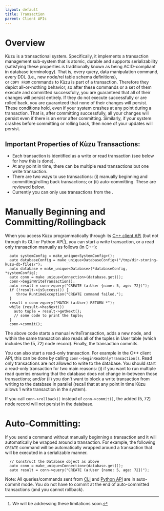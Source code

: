 ```yaml
---
layout: default
title: Transaction
parent: Client APIs
---
```


# Overview

Kùzu is a transactional system. Specifically, it implements a transaction management
sub-system that is atomic, durable and supports serializability (satisfying these
properties is traditionally known as being ACID-compliant in database terminology). That is, every
query, data manipulation command, every DDL (i.e., new node/rel table schema definitions),  
or `COPY FROM` commands to Kùzu is part of a transaction. Therefore they depict all-or-nothing
behavior, so after these commands or a set of them execute and committed successfully, you are guaranteed
that all of their changes will persist entirely. If they do not execute successfully or are
rolled back, you are guaranteed that none of their changes will persist. These conditions hold,
even if your system crashes at any point during a transaction. That is, after committing successfully,
all your changes will persist even if there is an error after committing. Similarly, if your
system crashes before committing or rolling back, then none of your updates will persist.

## Important Properties of Kùzu Transactions: 
- Each transaction is identified as a write or read transaction (see below for how this is done).
- At any point in time, there can be multiple read transactions but one write transaction.
- There are two ways to use transactions: (i) manually beginning and committing/rolling back transactions; 
or (ii) auto-committing. These are reviewed below.
- Currently you can only use transactions from the .

# Manually Beginning and Committing/Rollingback
When you access Kùzu programmatically through its [C++ client API](../client-apis/cpp-api) (but not through its CLI or Python API[^1]),
you can start a write transaction, or a read only transaction manually as follows (in C++):

```
  auto systemConfig = make_unique<SystemConfig>();
  auto databaseConfig = make_unique<DatabaseConfig>("/tmp/dir-storing-kuzu-db-files/");
  auto database = make_unique<Database>(*databaseConfig, *systemConfig);
  auto conn = make_unique<Connection>(database.get());
  conn->beginWriteTransaction();
  auto result = conn->query("CREATE (a:User {name: 5, age: 72})");
  if (!result->isSuccess()) {
     throw RuntimeException("CREATE command failed.");
  }
  result = conn->query("MATCH (a:User) RETURN *");
  while (result->hasNext()) 
    auto tuple = result->getNext();
    // some code to print the tuple;
  }
  conn->commit();
```
The above code starts a manual writeTransaction, adds a new node, and within the same transaction
also reads all of the tuples in User table (which includes the (5, 72) node record). Finally, the 
transaction commits.

You can also start a read-only transaction. For example in the C++ client API, this can be done
by calling `conn->beginReadOnlyTransaction()`. Read only transactions are not allowed to write to the database. 
You should start a read-only transaction for two main reasons: (i) if you want to run multiple read queries
ensuring that the database does not change in-between those transactions; and/or (ii) you don't want
to block a write transaction from writing to the database in parallel (recall that at any point in
time Kùzu allows 1 write transaction in the system).

If you call `conn->rollback()` instead of `conn->commit()`, the added (5, 72) node record will not
persist in the database.

# Auto-Committing:
If you send a command without manually beginning a transaction and it will automatically
be wrapped around a transaction. For example, the following `CREATE` command will be
automatically wrapped around a transaction that will be executed in a serializable manner.
```
  // Construct the Database object as above 
  auto conn = make_unique<Connection>(database.get());
  auto result = conn->query("CREATE (a:User {name: 5, age: 72})");
```
Note: All queries/commands sent from [CLI](cli.md) and [Python API](python-api) are in auto-commit mode.
You do not have to commit at the end of auto-committed transactions (and you cannot rollback).

[^1]: We will be addressing these limitations soon.
